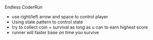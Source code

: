 Endless CoderRun
 + use right/left arrow and space to control player
 + Using state pattern to control state
 + try to collect coin + survival as long as u can to earn highest score
 + runner will faster base on time you survive
